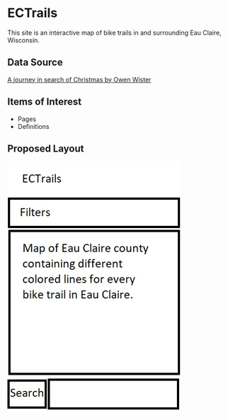 ECTrails
========
This site is an interactive map of bike trails in and surrounding Eau Claire, Wisconsin.

Data Source
-----------
[A journey in search of Christmas by Owen Wister](https://www.gutenberg.org/ebooks/71547)

Items of Interest
-----------------
- Pages
- Definitions

Proposed Layout
---------------
![alt text](./ECTrailsSite.jpg "Sample Layout")
